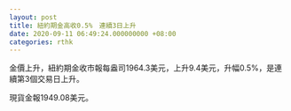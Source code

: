 ```yaml
---
layout: post
title: 紐約期金高收0.5%　連續3日上升
date: 2020-09-11 06:49:24.000000000 +08:00
categories: rthk
---
```


金價上升，紐約期金收市報每盎司1964.3美元，上升9.4美元，升幅0.5%，是連續第3個交易日上升。

現貨金報1949.08美元。
